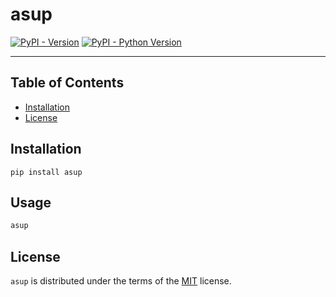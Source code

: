 # asup

[![PyPI - Version](https://img.shields.io/pypi/v/asup.svg)](https://pypi.org/project/asup)
[![PyPI - Python Version](https://img.shields.io/pypi/pyversions/asup.svg)](https://pypi.org/project/asup)

-----

## Table of Contents

- [Installation](#installation)
- [License](#license)

## Installation

```console
pip install asup
```

## Usage

```bash
asup
```

## License

`asup` is distributed under the terms of the [MIT](https://spdx.org/licenses/MIT.html) license.
